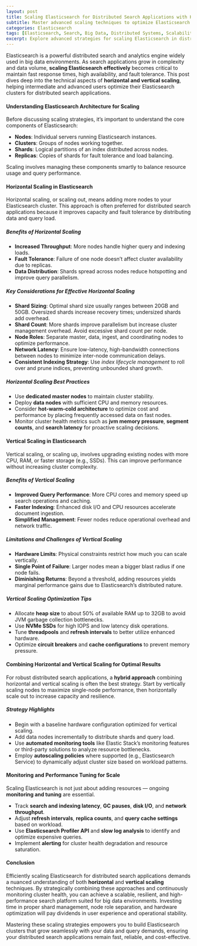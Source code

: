 ```yaml
---
layout: post  
title: Scaling Elasticsearch for Distributed Search Applications with Horizontal and Vertical Scaling  
subtitle: Master advanced scaling techniques to optimize Elasticsearch for high-performance distributed search systems  
categories: Elasticsearch  
tags: [Elasticsearch, Search, Big Data, Distributed Systems, Scalability, DevOps]  
excerpt: Explore advanced strategies for scaling Elasticsearch in distributed search applications using both horizontal and vertical scaling techniques to enhance performance and reliability.  
---
```

Elasticsearch is a powerful distributed search and analytics engine widely used in big data environments. As search applications grow in complexity and data volume, **scaling Elasticsearch effectively** becomes critical to maintain fast response times, high availability, and fault tolerance. This post dives deep into the technical aspects of **horizontal and vertical scaling**, helping intermediate and advanced users optimize their Elasticsearch clusters for distributed search applications.

#### Understanding Elasticsearch Architecture for Scaling

Before discussing scaling strategies, it’s important to understand the core components of Elasticsearch:

- **Nodes**: Individual servers running Elasticsearch instances.
- **Clusters**: Groups of nodes working together.
- **Shards**: Logical partitions of an index distributed across nodes.
- **Replicas**: Copies of shards for fault tolerance and load balancing.

Scaling involves managing these components smartly to balance resource usage and query performance.

#### Horizontal Scaling in Elasticsearch

Horizontal scaling, or scaling out, means adding more nodes to your Elasticsearch cluster. This approach is often preferred for distributed search applications because it improves capacity and fault tolerance by distributing data and query load.

##### Benefits of Horizontal Scaling

- **Increased Throughput**: More nodes handle higher query and indexing loads.
- **Fault Tolerance**: Failure of one node doesn’t affect cluster availability due to replicas.
- **Data Distribution**: Shards spread across nodes reduce hotspotting and improve query parallelism.

##### Key Considerations for Effective Horizontal Scaling

- **Shard Sizing**: Optimal shard size usually ranges between 20GB and 50GB. Oversized shards increase recovery times; undersized shards add overhead.
- **Shard Count**: More shards improve parallelism but increase cluster management overhead. Avoid excessive shard count per node.
- **Node Roles**: Separate master, data, ingest, and coordinating nodes to optimize performance.
- **Network Latency**: Ensure low-latency, high-bandwidth connections between nodes to minimize inter-node communication delays.
- **Consistent Indexing Strategy**: Use _index lifecycle management_ to roll over and prune indices, preventing unbounded shard growth.

##### Horizontal Scaling Best Practices

- Use **dedicated master nodes** to maintain cluster stability.
- Deploy **data nodes** with sufficient CPU and memory resources.
- Consider **hot-warm-cold architecture** to optimize cost and performance by placing frequently accessed data on fast nodes.
- Monitor cluster health metrics such as **jvm memory pressure**, **segment counts**, and **search latency** for proactive scaling decisions.

#### Vertical Scaling in Elasticsearch

Vertical scaling, or scaling up, involves upgrading existing nodes with more CPU, RAM, or faster storage (e.g., SSDs). This can improve performance without increasing cluster complexity.

##### Benefits of Vertical Scaling

- **Improved Query Performance**: More CPU cores and memory speed up search operations and caching.
- **Faster Indexing**: Enhanced disk I/O and CPU resources accelerate document ingestion.
- **Simplified Management**: Fewer nodes reduce operational overhead and network traffic.

##### Limitations and Challenges of Vertical Scaling

- **Hardware Limits**: Physical constraints restrict how much you can scale vertically.
- **Single Point of Failure**: Larger nodes mean a bigger blast radius if one node fails.
- **Diminishing Returns**: Beyond a threshold, adding resources yields marginal performance gains due to Elasticsearch’s distributed nature.

##### Vertical Scaling Optimization Tips

- Allocate **heap size** to about 50% of available RAM up to 32GB to avoid JVM garbage collection bottlenecks.
- Use **NVMe SSDs** for high IOPS and low latency disk operations.
- Tune **threadpools** and **refresh intervals** to better utilize enhanced hardware.
- Optimize **circuit breakers** and **cache configurations** to prevent memory pressure.

#### Combining Horizontal and Vertical Scaling for Optimal Results

For robust distributed search applications, a **hybrid approach** combining horizontal and vertical scaling is often the best strategy. Start by vertically scaling nodes to maximize single-node performance, then horizontally scale out to increase capacity and resilience.

##### Strategy Highlights

- Begin with a baseline hardware configuration optimized for vertical scaling.
- Add data nodes incrementally to distribute shards and query load.
- Use **automated monitoring tools** like Elastic Stack’s monitoring features or third-party solutions to analyze resource bottlenecks.
- Employ **autoscaling policies** where supported (e.g., Elasticsearch Service) to dynamically adjust cluster size based on workload patterns.

#### Monitoring and Performance Tuning for Scale

Scaling Elasticsearch is not just about adding resources — ongoing **monitoring and tuning** are essential.

- Track **search and indexing latency**, **GC pauses**, **disk I/O**, and **network throughput**.
- Adjust **refresh intervals**, **replica counts**, and **query cache settings** based on workload.
- Use **Elasticsearch Profiler API** and **slow log analysis** to identify and optimize expensive queries.
- Implement **alerting** for cluster health degradation and resource saturation.

#### Conclusion

Efficiently scaling Elasticsearch for distributed search applications demands a nuanced understanding of both **horizontal** and **vertical scaling** techniques. By strategically combining these approaches and continuously monitoring cluster health, you can achieve a scalable, resilient, and high-performance search platform suited for big data environments. Investing time in proper shard management, node role separation, and hardware optimization will pay dividends in user experience and operational stability.

Mastering these scaling strategies empowers you to build Elasticsearch clusters that grow seamlessly with your data and query demands, ensuring your distributed search applications remain fast, reliable, and cost-effective.
